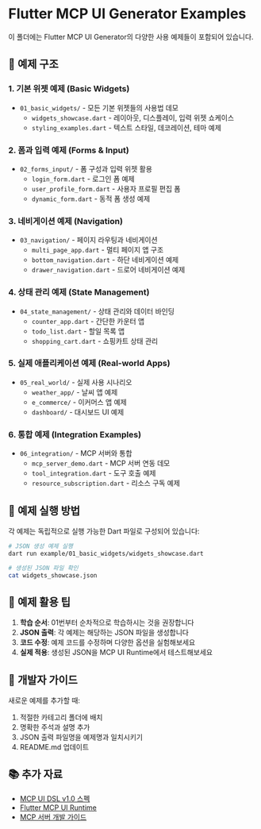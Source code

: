 # Flutter MCP UI Generator Examples

이 폴더에는 Flutter MCP UI Generator의 다양한 사용 예제들이 포함되어 있습니다.

## 📁 예제 구조

### 1. 기본 위젯 예제 (Basic Widgets)
- `01_basic_widgets/` - 모든 기본 위젯들의 사용법 데모
  - `widgets_showcase.dart` - 레이아웃, 디스플레이, 입력 위젯 쇼케이스
  - `styling_examples.dart` - 텍스트 스타일, 데코레이션, 테마 예제

### 2. 폼과 입력 예제 (Forms & Input)
- `02_forms_input/` - 폼 구성과 입력 위젯 활용
  - `login_form.dart` - 로그인 폼 예제
  - `user_profile_form.dart` - 사용자 프로필 편집 폼
  - `dynamic_form.dart` - 동적 폼 생성 예제

### 3. 네비게이션 예제 (Navigation)
- `03_navigation/` - 페이지 라우팅과 네비게이션
  - `multi_page_app.dart` - 멀티 페이지 앱 구조
  - `bottom_navigation.dart` - 하단 네비게이션 예제
  - `drawer_navigation.dart` - 드로어 네비게이션 예제

### 4. 상태 관리 예제 (State Management)
- `04_state_management/` - 상태 관리와 데이터 바인딩
  - `counter_app.dart` - 간단한 카운터 앱
  - `todo_list.dart` - 할일 목록 앱
  - `shopping_cart.dart` - 쇼핑카트 상태 관리

### 5. 실제 애플리케이션 예제 (Real-world Apps)
- `05_real_world/` - 실제 사용 시나리오
  - `weather_app/` - 날씨 앱 예제
  - `e_commerce/` - 이커머스 앱 예제
  - `dashboard/` - 대시보드 UI 예제

### 6. 통합 예제 (Integration Examples)
- `06_integration/` - MCP 서버와 통합
  - `mcp_server_demo.dart` - MCP 서버 연동 데모
  - `tool_integration.dart` - 도구 호출 예제
  - `resource_subscription.dart` - 리소스 구독 예제

## 🚀 예제 실행 방법

각 예제는 독립적으로 실행 가능한 Dart 파일로 구성되어 있습니다:

```bash
# JSON 생성 예제 실행
dart run example/01_basic_widgets/widgets_showcase.dart

# 생성된 JSON 파일 확인
cat widgets_showcase.json
```

## 📝 예제 활용 팁

1. **학습 순서**: 01번부터 순차적으로 학습하시는 것을 권장합니다
2. **JSON 출력**: 각 예제는 해당하는 JSON 파일을 생성합니다
3. **코드 수정**: 예제 코드를 수정하며 다양한 옵션을 실험해보세요
4. **실제 적용**: 생성된 JSON을 MCP UI Runtime에서 테스트해보세요

## 🔧 개발자 가이드

새로운 예제를 추가할 때:
1. 적절한 카테고리 폴더에 배치
2. 명확한 주석과 설명 추가
3. JSON 출력 파일명을 예제명과 일치시키기
4. README.md 업데이트

## 📚 추가 자료

- [MCP UI DSL v1.0 스펙](https://github.com/modelcontextprotocol/typescript-sdk)
- [Flutter MCP UI Runtime](https://github.com/flutter-mcp-ui/runtime)
- [MCP 서버 개발 가이드](https://docs.anthropic.com/mcp)